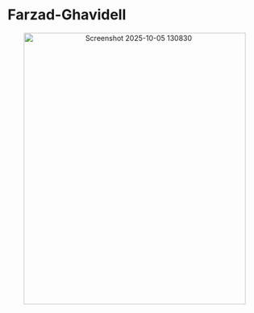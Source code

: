 # Farzad-Ghavidell
<p align="center">
  <img width="440" height="540" alt="Screenshot 2025-10-05 130830" src="https://github.com/user-attachments/assets/e09e7603-ecd7-4d81-919f-22b23551760d" />
</p>
